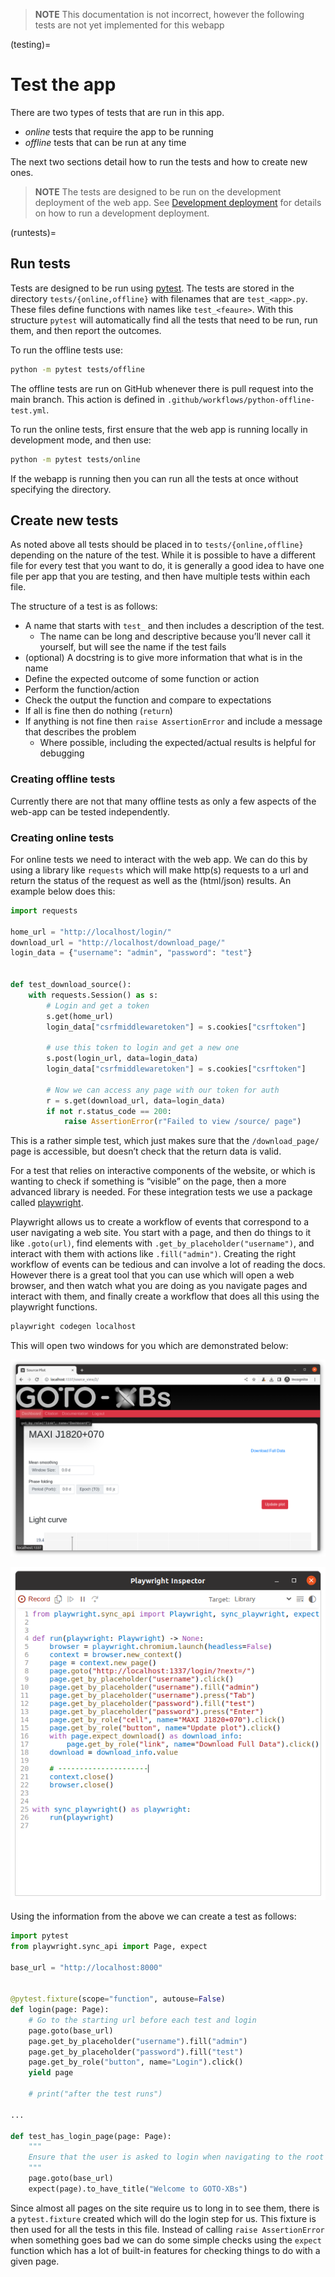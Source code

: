 > **NOTE**
> This documentation is not incorrect, however the following tests are not yet implemented for this webapp

(testing)=

# Test the app

There are two types of tests that are run in this app.

- _online_ tests that require the app to be running
- _offline_ tests that can be run at any time

The next two sections detail how to run the tests and how to create new ones.

> **NOTE**
> The tests are designed to be run on the development deployment of the web app.
> See [Development deployment](Architecture.md#development-deployment) for details on how to run a development deployment.

(runtests)=

## Run tests

Tests are designed to be run using [pytest](https://docs.pytest.org/).
The tests are stored in the directory `tests/{online,offline}` with filenames that are `test_<app>.py`.
These files define functions with names like `test_<feaure>`.
With this structure `pytest` will automatically find all the tests that need to be run, run them, and then report the outcomes.

To run the offline tests use:

```bash
python -m pytest tests/offline
```

The offline tests are run on GitHub whenever there is pull request into the main branch.
This action is defined in `.github/workflows/python-offline-test.yml`.

To run the online tests, first ensure that the web app is running locally in development mode, and then use:

```bash
python -m pytest tests/online
```

If the webapp is running then you can run all the tests at once without specifying the directory.

<a id="createtests"></a>

## Create new tests

As noted above all tests should be placed in to `tests/{online,offline}` depending on the nature of the test.
While it is possible to have a different file for every test that you want to do, it is generally a good idea to have one file per app that you are testing, and then have multiple tests within each file.

The structure of a test is as follows:

- A name that starts with `test_` and then includes a description of the test.
  - The name can be long and descriptive because you’ll never call it yourself, but will see the name if the test fails
- (optional) A docstring is to give more information that what is in the name
- Define the expected outcome of some function or action
- Perform the function/action
- Check the output the function and compare to expectations
- If all is fine then do nothing (`return`)
- If anything is not fine then `raise AssertionError` and include a message that describes the problem
  - Where possible, including the expected/actual results is helpful for debugging

### Creating offline tests

Currently there are not that many offline tests as only a few aspects of the web-app can be tested independently.

### Creating online tests

For online tests we need to interact with the web app.
We can do this by using a library like `requests` which will make http(s) requests to a url and return the status of the request as well as the (html/json) results.
An example below does this:

```python
import requests

home_url = "http://localhost/login/"
download_url = "http://localhost/download_page/"
login_data = {"username": "admin", "password": "test"}


def test_download_source():
    with requests.Session() as s:
        # Login and get a token
        s.get(home_url)
        login_data["csrfmiddlewaretoken"] = s.cookies["csrftoken"]

        # use this token to login and get a new one
        s.post(login_url, data=login_data)
        login_data["csrfmiddlewaretoken"] = s.cookies["csrftoken"]

        # Now we can access any page with our token for auth
        r = s.get(download_url, data=login_data)
        if not r.status_code == 200:
            raise AssertionError(r"Failed to view /source/ page")
```

This is a rather simple test, which just makes sure that the `/download_page/` page is accessible, but doesn’t check that the return data is valid.

For a test that relies on interactive components of the website, or which is wanting to check if something is “visible” on the page, then a more advanced library is needed.
For these integration tests we use a package called [playwright](https://playwright.dev/python/).

Playwright allows us to create a workflow of events that correspond to a user navigating a web site.
You start with a page, and then do things to it like `.goto(url)`, find elements with `.get_by_placeholder("username")`, and interact with them with actions like `.fill("admin")`.
Creating the right workflow of events can be tedious and can involve a lot of reading the docs.
However there is a great tool that you can use which will open a web browser, and then watch what you are doing as you navigate pages and interact with them, and finally create a workflow that does all this using the playwright functions.

```bash
playwright codegen localhost
```

This will open two windows for you which are demonstrated below:

![Browser](figures/PlaywrightBrowser.png)

![Inspector](figures/PlaywrightInspector.png)

Using the information from the above we can create a test as follows:

```python
import pytest
from playwright.sync_api import Page, expect

base_url = "http://localhost:8000"


@pytest.fixture(scope="function", autouse=False)
def login(page: Page):
    # Go to the starting url before each test and login
    page.goto(base_url)
    page.get_by_placeholder("username").fill("admin")
    page.get_by_placeholder("password").fill("test")
    page.get_by_role("button", name="Login").click()
    yield page

    # print("after the test runs")

...

def test_has_login_page(page: Page):
    """
    Ensure that the user is asked to login when navigating to the root page
    """
    page.goto(base_url)
    expect(page).to_have_title("Welcome to GOTO-XBs")
```

Since almost all pages on the site require us to long in to see them, there is a `pytest.fixture` created which will do the login step for us.
This fixture is then used for all the tests in this file.
Instead of calling `raise AssertionError` when something goes bad we can do some simple checks using the `expect` function which has a lot of built-in features for checking things to do with a given page.
